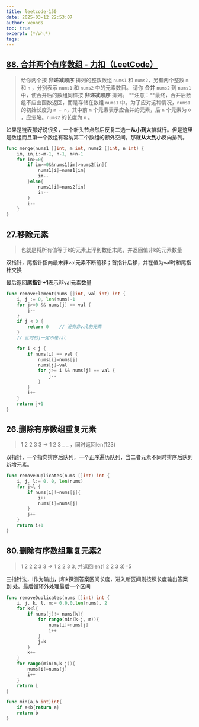 ```yaml
---
title: leetcode-150
date: 2025-03-12 22:53:07
author: xeonds
toc: true
excerpt: (*/ω＼*)
tags:
---
```


## [88. 合并两个有序数组 - 力扣（LeetCode）](https://leetcode.cn/problems/merge-sorted-array/?envType=study-plan-v2&envId=top-interview-150)

>给你两个按 **非递减顺序** 排列的整数数组 `nums1` 和 `nums2`，另有两个整数 `m` 和 `n` ，分别表示 `nums1` 和 `nums2` 中的元素数目。
>请你 **合并** `nums2` 到 `nums1` 中，使合并后的数组同样按 **非递减顺序** 排列。
> **注意：**最终，合并后数组不应由函数返回，而是存储在数组 `nums1` 中。为了应对这种情况，`nums1` 的初始长度为 `m + n`，其中前 `m` 个元素表示应合并的元素，后 `n` 个元素为 `0` ，应忽略。`nums2` 的长度为 `n` 。

如果是链表那好说很多，一个新头节点然后反复二选一**从小到大**排就行。但是这里是数组而且第一个数组有容纳第二个数组的额外空间。那就**从大到小**反向排列。

```go
func merge(nums1 []int, m int, nums2 []int, n int) {
    im, in,i:=m-1, n-1, m+n-1
    for in>=0{
        if im>=0&&nums1[im]>nums2[in]{
            nums1[i]=nums1[im]
            im--
        }else{
            nums1[i]=nums2[in]
            in--
        }
        i--
    }
}
```

## 27.移除元素

>也就是将所有值等于k的元素上浮到数组末尾，并返回值非k的元素数量

双指针，尾指针指向最末非val元素不断前移；首指针后移，并在值为val时和尾指针交换

最后返回**尾指针+1**表示非val元素数量

```go
func removeElement(nums []int, val int) int {
    i, j := 0, len(nums)-1
    for j>=0 && nums[j] == val {
        j--
    }
    if j < 0 {
        return 0    // 没有非val的元素
    }
    // 此时的j一定不是val

    for i < j {
        if nums[i] == val {
            nums[i]=nums[j]
            nums[j]=val
            for j>= i && nums[j] == val {
                j--
            }
        }
        i++
    }
    return j+1
}
```

## 26.删除有序数组重复元素

> 1 2 2 3 3 -> 1 2 3 _ _ ，同时返回len(123)

双指针，一个指向排序后队列，一个正序遍历队列，当二者元素不同时排序后队列新增元素。

```go
func removeDuplicates(nums []int) int {
    i, j, l:= 0, 0, len(nums)
    for j<l {
        if nums[i]!=nums[j]{
            i++
            nums[i]=nums[j]
        }
        j++
    }
    return i+1
}
```

## 80.删除有序数组重复元素2

> 1 2 2 2 3 3 -> 1 2 2 3 3, 并返回len(1 2 2 3 3)=5

三指针法，i作为输出，j和k探测答案区间长度，进入新区间则按照长度输出答案到i处。最后循环外处理最后一个区间

```go
func removeDuplicates(nums []int) int {
    i, j, k, l, m:= 0,0,0,len(nums), 2
    for k<l{
        if nums[j]!= nums[k]{
            for range(min(k-j, m)){
                nums[i]=nums[j]
                i++
            }
            j=k
        }
        k++
    }
    for range(min(m,k-j)){
        nums[i]=nums[j]
        i++
    }
    return i
}

func min(a,b int)int{
    if a<b{return a}
    return b
}
```


